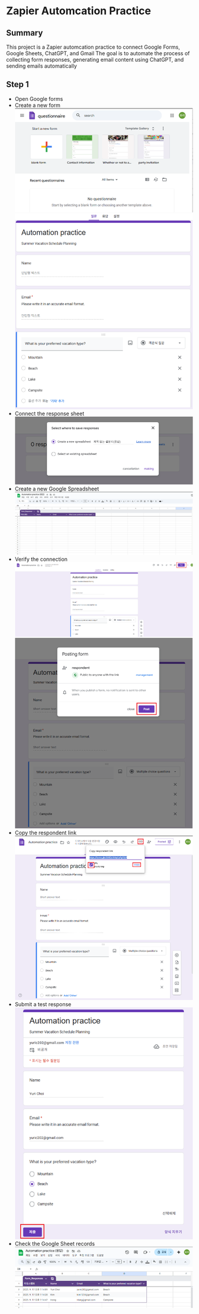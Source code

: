 # Zapier Automcation Practice

## Summary
This project is a Zapier automcation practice to connect Google Forms, Google Sheets, ChatGPT, and Gmail
The goal is to automate the process of collecting form responses, generating email content using ChatGPT, and sending emails automatically

## Step 1
 - Open Google forms 
 - Create a new form 
![Automation_practice](https://raw.githubusercontent.com/test-cyr/infra-portfolio/main/images/step1_select_forms_menu.PNG)  
![Automation_practice](https://raw.githubusercontent.com/test-cyr/infra-portfolio/main/images/step1_1_set_forms.PNG)  
 - Connect the response sheet 
![Automation_practice](https://raw.githubusercontent.com/test-cyr/infra-portfolio/main/images/step1_2_connect_sheet.PNG)  
 - Create a new Google Spreadsheet 
![Automation_practice](https://raw.githubusercontent.com/test-cyr/infra-portfolio/main/images/step1_3_make_sheet.PNG)  
 - Verify the connection 
![Automation_practice](https://raw.githubusercontent.com/test-cyr/infra-portfolio/main/images/step1_4_posting.PNG)  
![Automation_practice](https://raw.githubusercontent.com/test-cyr/infra-portfolio/main/images/step1_4_posting_02.PNG)  
 - Copy the respondent link 
![Automation_practice](https://raw.githubusercontent.com/test-cyr/infra-portfolio/main/images/step1_5_link_copy.PNG)  
 - Submit a test response 
![Automation_practice](https://raw.githubusercontent.com/test-cyr/infra-portfolio/main/images/step1_6_advance_response.PNG)  
 - Check the Google Sheet records 
![Automation_practice](https://raw.githubusercontent.com/test-cyr/infra-portfolio/main/images/step1_7_check_response.PNG)  
